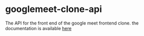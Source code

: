 # googlemeet-clone-api

The API for the front end of the google meet frontend clone. the documentation is available [here](https://documenter.getpostman.com/view/11294995/TVCgznar)
